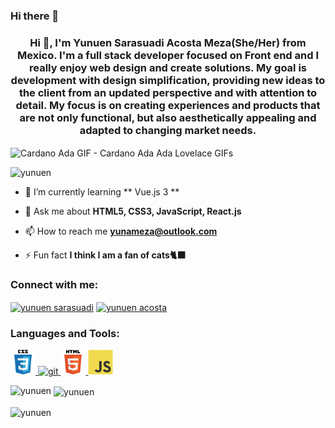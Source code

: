 ### Hi there 👋



<h3 align="center">Hi 👋, I'm Yunuen Sarasuadi Acosta Meza(She/Her) from Mexico. I'm a  full stack developer focused on Front end and I really enjoy web design and create solutions. My goal is development with design simplification, providing new ideas to the
client from an updated perspective and with attention to detail. My focus is on creating experiences and
products that are not only functional, but also aesthetically appealing and adapted to
changing market needs.</h3>
<img align="center" src="https://media.tenor.com/OY3KurKd0vgAAAAd/cardano-ada.gif"  width="833" height="465.959375" alt="Cardano Ada GIF - Cardano Ada Ada Lovelace GIFs" style="max-width: 833px;">

<p align="left"> <img src="https://komarev.com/ghpvc/?username=yunuen&label=Profile%20views&color=0e75b6&style=flat" alt="yunuen" /> </p>

- 🌱 I’m currently learning ** Vue.js 3 **

- 💬 Ask me about **HTML5, CSS3, JavaScript, React.js**

- 📫 How to reach me **yunameza@outlook.com**

- ⚡ Fun fact **I think I am a fan of cats🐈‍⬛**

<h3 align="left">Connect with me:</h3>
<p align="left">
<a href="https://linkedin.com/in/yunuen sarasuadi" target="blank"><img align="center" src="https://raw.githubusercontent.com/rahuldkjain/github-profile-readme-generator/master/src/images/icons/Social/linked-in-alt.svg" alt="yunuen sarasuadi" height="30" width="40" /></a>
<a href="https://fb.com/yunuen acosta" target="blank"><img align="center" src="https://raw.githubusercontent.com/rahuldkjain/github-profile-readme-generator/master/src/images/icons/Social/facebook.svg" alt="yunuen acosta" height="30" width="40" /></a>
</p>

<h3 align="left">Languages and Tools:</h3>
<p align="left"> <a href="https://www.w3schools.com/css/" target="_blank" rel="noreferrer"> <img src="https://raw.githubusercontent.com/devicons/devicon/master/icons/css3/css3-original-wordmark.svg" alt="css3" width="40" height="40"/> </a> <a href="https://git-scm.com/" target="_blank" rel="noreferrer"> <img src="https://www.vectorlogo.zone/logos/git-scm/git-scm-icon.svg" alt="git" width="40" height="40"/> </a> <a href="https://www.w3.org/html/" target="_blank" rel="noreferrer"> <img src="https://raw.githubusercontent.com/devicons/devicon/master/icons/html5/html5-original-wordmark.svg" alt="html5" width="40" height="40"/> </a> <a href="https://developer.mozilla.org/en-US/docs/Web/JavaScript" target="_blank" rel="noreferrer"> <img src="https://raw.githubusercontent.com/devicons/devicon/master/icons/javascript/javascript-original.svg" alt="javascript" width="40" height="40"/> </a> </p>

<p><img align="left" src="https://github-readme-stats.vercel.app/api/top-langs?username=yunuen&show_icons=true&locale=en&layout=compact" alt="yunuen" /></p>

<p>&nbsp;<img align="center" src="https://github-readme-stats.vercel.app/api?username=yunuen&show_icons=true&locale=en" alt="yunuen" /></p>

<p><img align="center" src="https://github-readme-streak-stats.herokuapp.com/?user=yunuen&" alt="yunuen" /></p>
